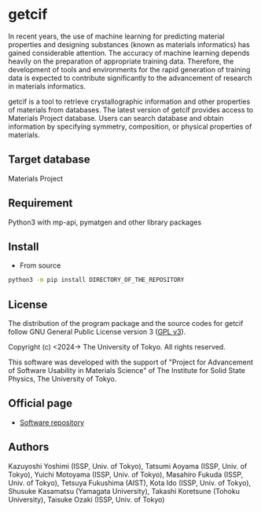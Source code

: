 # getcif

In recent years, the use of machine learning for predicting material properties and designing substances (known as materials informatics) has gained considerable attention.
The accuracy of machine learning depends heavily on the preparation of appropriate training data.
Therefore, the development of tools and environments for the rapid generation of training data is expected to contribute significantly to the advancement of research in materials informatics.

getcif is a tool to retrieve crystallographic information and other properties of materials from databases. The latest version of getcif provides access to Materials Project database. Users can search database and obtain information by specifying symmetry, composition, or physical properties of materials.

## Target database

Materials Project

## Requirement

Python3 with mp-api, pymatgen and other library packages

## Install

- From source

``` bash
python3 -m pip install DIRECTORY_OF_THE_REPOSITORY
```

## License

The distribution of the program package and the source codes for getcif follow
GNU General Public License version 3
([GPL v3](https://www.gnu.org/licenses/gpl-3.0.en.html)).

Copyright (c) <2024-> The University of Tokyo. All rights reserved.

This software was developed with the support of
"Project for Advancement of Software Usability in Materials Science"
of The Institute for Solid State Physics, The University of Tokyo.

## Official page

- [Software repository](https://github.com/issp-center-dev/getcif)

## Authors

Kazuyoshi Yoshimi (ISSP, Univ. of Tokyo), 
Tatsumi Aoyama (ISSP, Univ. of Tokyo), 
Yuichi Motoyama (ISSP, Univ. of Tokyo), 
Masahiro Fukuda (ISSP, Univ. of Tokyo), 
Tetsuya Fukushima (AIST), 
Kota Ido (ISSP, Univ. of Tokyo), 
Shusuke Kasamatsu (Yamagata University), 
Takashi Koretsune (Tohoku University), 
Taisuke Ozaki (ISSP, Univ. of Tokyo)
